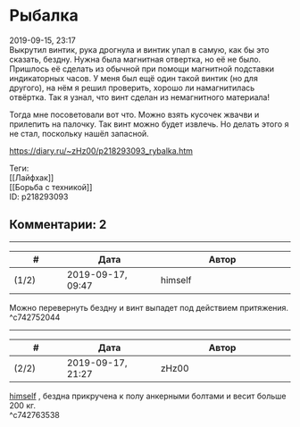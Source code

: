 Рыбалка
=======

  
2019-09-15, 23:17  
 Выкрутил винтик, рука дрогнула и винтик упал в самую, как бы это сказать, бездну. Нужна была магнитная отвертка, но её не было. Пришлось её сделать из обычной при помощи магнитной подставки индикаторных часов. У меня был ещё один такой винтик (но для другого), на нём я решил проверить, хорошо ли намагнитилась отвёртка. Так я узнал, что винт сделан из немагнитного материала!   
   
 Тогда мне посоветовали вот что. Можно взять кусочек жвачви и прилепить на палочку. Так винт можно будет извлечь. Но делать этого я не стал, поскольку нашёл запасной.   
  
<https://diary.ru/~zHz00/p218293093_rybalka.htm>  
  
Теги:  
[[Лайфхак]]  
[[Борьба с техникой]]  
ID: p218293093  


Комментарии: 2
--------------

  


---



|         #         |              Дата              |                     Автор                     |           ID           |
| --- | --- | --- | --- |
| (1/2) | 2019-09-17, 09:47 | himself | c742752044 |

  
 Можно перевернуть бездну и винт выпадет под действием притяжения.   
 ^c742752044

---



|         #         |              Дата              |                     Автор                     |           ID           |
| --- | --- | --- | --- |
| (2/2) | 2019-09-17, 21:27 | zHz00 | c742763538 |

  
  [himself](http://himself.diary.ru "void")  , бездна прикручена к полу анкерными болтами и весит больше 200 кг.   
 ^c742763538